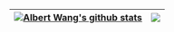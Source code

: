 | <a href="https://github.com/WangHaoZhe/github-readme-stats"><img align="center" src="https://github-readme-stats.vercel.app/api?username=WangHaoZhe&show_icons=true&include_all_commits=true&theme=buefy&hide_border=true" alt="Albert Wang's github stats" /></a> | <a href="https://github.com/WangHaoZhe/github-readme-stats"><img align="center" src="https://github-readme-stats.vercel.app/api/top-langs/?username=WangHaoZhe&layout=compact&theme=buefy&hide_border=true" /></a> |
| ------------- | ------------- |
